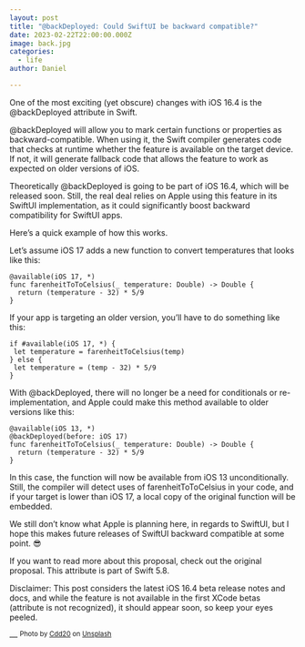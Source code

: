 ```yaml
---
layout: post
title: "@backDeployed: Could SwiftUI be backward compatible?"
date: 2023-02-22T22:00:00.000Z
image: back.jpg
categories:
  - life
author: Daniel

---
```


One of the most exciting (yet obscure) changes with iOS 16.4 is the @backDeployed attribute in Swift.

@backDeployed will allow you to mark certain functions or properties as backward-compatible. When using it, the Swift compiler generates code that checks at runtime whether the feature is available on the target device. If not, it will generate fallback code that allows the feature to work as expected on older versions of iOS.

Theoretically @backDeployed is going to be part of iOS 16.4, which will be released soon. Still, the real deal relies on Apple using this feature in its SwiftUI implementation, as it could significantly boost backward compatibility for SwiftUI apps.

Here’s a quick example of how this works.

 Let’s assume iOS 17 adds a new function to convert temperatures that looks like this:

```
@available(iOS 17, *)
func farenheitToToCelsius(_ temperature: Double) -> Double {
  return (temperature - 32) * 5/9
}
```

If your app is targeting an older version, you’ll have to do something like this:

```
if #available(iOS 17, *) {
 let temperature = farenheitToCelsius(temp)
} else {
 let temperature = (temp - 32) * 5/9
}
```

With @backDeployed, there will no longer be a need for conditionals or re-implementation, and Apple could make this method available to older versions like this:

```
@available(iOS 13, *)
@backDeployed(before: iOS 17)
func farenheitToToCelsius(_ temperature: Double) -> Double {
  return (temperature - 32) * 5/9
}
```

In this case, the function will now be available from iOS 13 unconditionally. Still, the compiler will detect uses of farenheitToToCelsius in your code, and if your target is lower than iOS 17, a local copy of the original function will be embedded.

We still don’t know what Apple is planning here, in regards to SwiftUI, but I hope this makes future releases of SwiftUI backward compatible at some point. 😎

If you want to read more about this proposal, check out the original proposal. This attribute is part of Swift 5.8.

Disclaimer: This post considers the latest iOS 16.4 beta release notes and docs, and while the feature is not available in the first XCode betas (attribute is not recognized), it should appear soon, so keep your eyes peeled.

—
<sup>Photo by <a href="https://unsplash.com/@cdd20">Cdd20</a> on <a href="https://unsplash.com/photos/HQH-GOZ6K2c">Unsplash</a></sup>
  